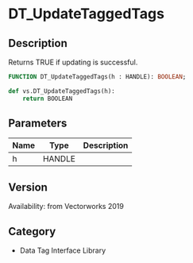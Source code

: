 # DT_UpdateTaggedTags

## Description
Returns TRUE if updating is successful.

```pascal
FUNCTION DT_UpdateTaggedTags(h : HANDLE): BOOLEAN;
```

```python
def vs.DT_UpdateTaggedTags(h):
    return BOOLEAN
```

## Parameters
|Name|Type|Description|
|---|---|---|
|h|HANDLE|   |

## Version
Availability: from Vectorworks 2019

## Category
* Data Tag Interface Library

